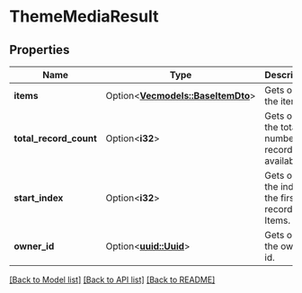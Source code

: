 # ThemeMediaResult

## Properties

Name | Type | Description | Notes
------------ | ------------- | ------------- | -------------
**items** | Option<[**Vec<models::BaseItemDto>**](BaseItemDto.md)> | Gets or sets the items. | [optional]
**total_record_count** | Option<**i32**> | Gets or sets the total number of records available. | [optional]
**start_index** | Option<**i32**> | Gets or sets the index of the first record in Items. | [optional]
**owner_id** | Option<[**uuid::Uuid**](uuid::Uuid.md)> | Gets or sets the owner id. | [optional]

[[Back to Model list]](../README.md#documentation-for-models) [[Back to API list]](../README.md#documentation-for-api-endpoints) [[Back to README]](../README.md)


